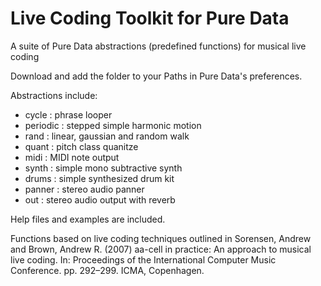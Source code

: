 # Live Coding Toolkit for Pure Data
 A suite of Pure Data abstractions (predefined functions) for musical live coding
 
 Download and add the folder to your Paths in Pure Data's preferences.
 
 Abstractions include:
 - cycle : phrase looper
 - periodic : stepped simple harmonic motion
 - rand : linear, gaussian and random walk
 - quant : pitch class quanitze
 - midi : MIDI note output
 - synth : simple mono subtractive synth
 - drums : simple synthesized drum kit
 - panner : stereo audio panner
 - out : stereo audio output with reverb

Help files and examples are included.

Functions based on live coding techniques outlined in Sorensen, Andrew and Brown, Andrew R. (2007) aa-cell in practice: An approach to musical live coding. In: Proceedings of the International Computer Music Conference. pp. 292–299. ICMA, Copenhagen.
